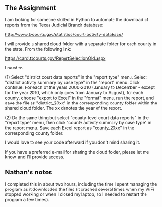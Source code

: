 ## The Assignment

I am looking for someone skilled in Python to automate the download of reports from the Texas Judicial Branch database:

http://www.txcourts.gov/statistics/court-activity-database/

I will provide a shared cloud folder with a separate folder for each county in the state. From the following link:

https://card.txcourts.gov/ReportSelectionOld.aspx

I need to

(1) Select "district court data reports" in the "report type" menu. Select "district activity summary by case type" in the "report" menu. Click continue. For each of the years 2000-2010 (January to December - except for the year 2010, which only goes from January to August), for each county, choose "export to Excel" in the "format" menu, run the report, and save the file as "district_20xx" in the corresponding county folder within the shared cloud folder. The xx denotes the year of the report.

(2) Do the same thing but select "county-level court data reports" in the "report type" menu, then click "county activity summary by case type" in the report menu. Save each Excel report as "county_20xx" in the corresponding county folder.

I would love to see your code afterward if you don't mind sharing it.

If you have a preferred e-mail for sharing the cloud folder, please let me know, and I'll provide access.

## Nathan's notes

I completed this in about two hours, including the time I spent managing the program as it downloaded the files (it 
crashed several times when my WiFi stopped working or when I closed my laptop, so I needed to restart the program a few 
times).